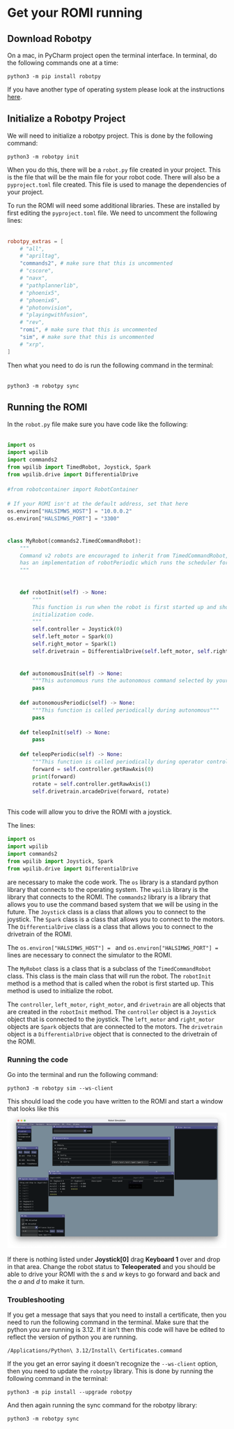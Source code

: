 [comment]: render
# Get your ROMI running
## Download Robotpy

On a mac, in PyCharm project open the terminal interface. In terminal, do the following commands one at a time:

```commandline
python3 -m pip install robotpy
```

If you have another type of operating system please look at the instructions 
[here](https://docs.wpilib.org/en/stable/docs/zero-to-robot/step-2/python-setup.html).


## Initialize a Robotpy Project

We will need to initialize a robotpy project. This is done by the following command:

```commandline
python3 -m robotpy init
```

When you do this, there will be a `robot.py` file created in your project. This is the file that will be the main file for your robot code.
There will also be a `pyproject.toml` file created. This file is used to manage the dependencies of your project.

To run the ROMI will need some additional libraries. These are installed by first editing the `pyproject.toml` file. 
We need to uncomment the following lines:


```toml

robotpy_extras = [
    # "all",
    # "apriltag",
    "commands2", # make sure that this is uncommented
    # "cscore",
    # "navx",
    # "pathplannerlib",
    # "phoenix5",
    # "phoenix6",
    # "photonvision",
    # "playingwithfusion",
    # "rev",
    "romi", # make sure that this is uncommented
    "sim", # make sure that this is uncommented
    # "xrp",
]
```

Then what you need to do is run the following command in the terminal:

```commandline

python3 -m robotpy sync
```

## Running the ROMI

In the `robot.py` file make sure you have code like the following:

```python

import os
import wpilib
import commands2
from wpilib import TimedRobot, Joystick, Spark
from wpilib.drive import DifferentialDrive

#from robotcontainer import RobotContainer

# If your ROMI isn't at the default address, set that here
os.environ["HALSIMWS_HOST"] = "10.0.0.2"
os.environ["HALSIMWS_PORT"] = "3300"


class MyRobot(commands2.TimedCommandRobot):
    """
    Command v2 robots are encouraged to inherit from TimedCommandRobot, which
    has an implementation of robotPeriodic which runs the scheduler for you
    """


    def robotInit(self) -> None:
        """
        This function is run when the robot is first started up and should be used for any
        initialization code.
        """
        self.controller = Joystick(0)
        self.left_motor = Spark(0)
        self.right_motor = Spark(1)
        self.drivetrain = DifferentialDrive(self.left_motor, self.right_motor)


    def autonomousInit(self) -> None:
        """This autonomous runs the autonomous command selected by your RobotContainer class."""
        pass

    def autonomousPeriodic(self) -> None:
        """This function is called periodically during autonomous"""
        pass
    
    def teleopInit(self) -> None:
        pass

    def teleopPeriodic(self) -> None:
        """This function is called periodically during operator control"""
        forward = self.controller.getRawAxis(0)
        print(forward)
        rotate = self.controller.getRawAxis(1)
        self.drivetrain.arcadeDrive(forward, rotate)



```

This code will allow you to drive the ROMI with a joystick.

The lines: 

```python
import os
import wpilib
import commands2
from wpilib import Joystick, Spark
from wpilib.drive import DifferentialDrive
```

are necessary to make the code work. The `os` library is a standard python library that connects to the operating system. The `wpilib` library is the library that connects to the ROMI. 
The `commands2` library is a library that allows you to use the command based system that we will be using in the future. 
The `Joystick` class is a class that allows you to connect to the joystick. The `Spark` class is a class that allows you to connect to the motors. The `DifferentialDrive` class is a class that allows
you to connect to the drivetrain of the ROMI.

The `os.environ["HALSIMWS_HOST"] = ` and `os.environ["HALSIMWS_PORT"] = ` lines are necessary to connect the simulator to the ROMI.

The `MyRobot` class is a class that is a subclass of the `TimedCommandRobot` class. This class is the main
class that will run the robot. The `robotInit` method is a method that is called when the robot is first started up. 
This method is used to initialize the robot. 

The `controller`, `left_motor`, `right_motor`, and `drivetrain` are all objects that are created in the `robotInit` method. The `controller` object is a `Joystick` object that is connected to the joystick. The `left_motor` and `right_motor` objects are `Spark` objects that are connected to the motors. The `drivetrain` object is a `DifferentialDrive` object that is connected to the drivetrain of the ROMI.

### Running the code

Go into the terminal and run the following command:

```commandline
python3 -m robotpy sim --ws-client
```

This should load the code you have written to the ROMI and start a window that looks like this
![image of simulator](img/Simulator1.png) 

If there is nothing listed under **Joystick[0]** drag **Keyboard 1** over and drop in that area. Change the robot status
to **Teleoperated** and you should be able to drive your ROMI with the *s* and *w* keys to go forward and back and the 
*a* and *d* to make it turn. 

### Troubleshooting

If you get a message that says that you need to install a certificate, then you need to run the following command in the terminal.
Make sure that the python you are running is 3.12. If it isn't then this code will have be edited to reflect the version of python you 
are running.

```commandline
/Applications/Python\ 3.12/Install\ Certificates.command
```

If the you get an error saying it doesn't recognize the `--ws-client` option, then you need to update the `robotpy` library. 
This is done by running the following command in the terminal:

```commandline
python3 -m pip install --upgrade robotpy
```

And then again running the sync command for the robotpy library:

```commandline
python3 -m robotpy sync
``` 



